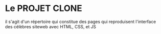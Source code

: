 # Le PROJET CLONE
il s'agit d'un répertoire qui constitue des pages qui reproduisent l'interface des célèbres siteweb avec HTML, CSS, et JS
